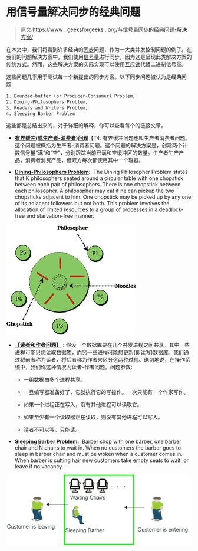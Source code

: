 # 用信号量解决同步的经典问题

> 原文:[https://www . geeksforgeeks . org/与信号量同步的经典问题-解决方案/](https://www.geeksforgeeks.org/classical-problems-of-synchronization-with-semaphore-solution/)

在本文中，我们将看到许多经典的[同步](https://www.geeksforgeeks.org/process-synchronization-set-1/)问题，作为一大类并发控制问题的例子。在我们的问题解决方案中，我们使用[信号量](https://www.geeksforgeeks.org/semaphores-operating-system/)进行同步，因为这是呈现此类解决方案的传统方式。然而，这些解决方案的实际实现可以使用[互斥锁](https://www.geeksforgeeks.org/mutex-vs-semaphore/)代替二进制信号量。

这些问题几乎用于测试每一个新提出的同步方案。以下同步问题被认为是经典问题:

```
1. Bounded-buffer (or Producer-Consumer) Problem,
2. Dining-Philosophers Problem,
3. Readers and Writers Problem,
4. Sleeping Barber Problem
```

这些都是总结出来的，对于详细的解释，你可以查看每个的链接文章。

*   [**有界缓冲(或生产者-消费者)问题**](https://www.geeksforgeeks.org/producer-consumer-solution-using-semaphores-java/)【T4:
    有界缓冲问题也叫生产者消费者问题。这个问题被概括为生产者-消费者问题。这个问题的解决方案是，创建两个计数信号量“满”和“空”，分别跟踪当前已满和空缓冲区的数量。生产者生产产品，消费者消费产品，但双方每次都使用其中一个容器。

*   [**Dining-Philosophers Problem**](https://www.geeksforgeeks.org/operating-system-dining-philosopher-problem-using-semaphores/)**:** 
    The Dining Philosopher Problem states that K philosophers seated around a circular table with one chopstick between each pair of philosophers. There is one chopstick between each philosopher. A philosopher may eat if he can pickup the two chopsticks adjacent to him. One chopstick may be picked up by any one of its adjacent followers but not both. This problem involves the allocation of limited resources to a group of processes in a deadlock-free and starvation-free manner. 

![](img/594a14cd47c7293d68b4f1830b3cc493.png)

*   [**【读者和作者问题】**](https://www.geeksforgeeks.org/readers-writers-problem-set-1-introduction-and-readers-preference-solution/) **:**
    假设一个数据库要在几个并发进程之间共享。其中一些进程可能只想读取数据库，而另一些进程可能想更新(即读写)数据库。我们通过将前者称为读者，将后者称为作者来区分这两种过程。确切地说，在操作系统中，我们称这种情况为读者-作者问题。问题参数:
    *   一组数据由多个进程共享。

    *   一旦编写器准备好了，它就执行它的写操作。一次只能有一个作家写作。

    *   如果一个进程正在写入，没有其他进程可以读取它。

    *   如果至少有一个读取器正在读取，则没有其他进程可以写入。

    *   读者不可以写，只能读。

*   [**Sleeping Barber Problem**](https://www.geeksforgeeks.org/operating-system-sleeping-barber-problem/)**:** 
    Barber shop with one barber, one barber chair and N chairs to wait in. When no customers the barber goes to sleep in barber chair and must be woken when a customer comes in. When barber is cutting hair new customers take empty seats to wait, or leave if no vacancy. 

![](img/57aa7f248c677e32b4206818b11a74e1.png)